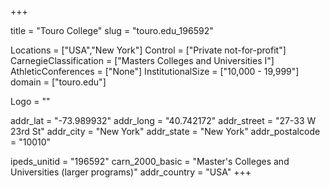 
+++

title = "Touro College"
slug = "touro.edu_196592"

Locations = ["USA","New York"]
Control = ["Private not-for-profit"]
CarnegieClassification = ["Masters Colleges and Universities I"]
AthleticConferences = ["None"]
InstitutionalSize = ["10,000 - 19,999"]
domain = ["touro.edu"]

Logo = ""

addr_lat = "-73.989932"
addr_long = "40.742172"
addr_street = "27-33 W 23rd St"
addr_city = "New York"
addr_state = "New York"
addr_postalcode = "10010"

ipeds_unitid = "196592"
carn_2000_basic = "Master's Colleges and Universities (larger programs)"
addr_country = "USA"
+++
    
